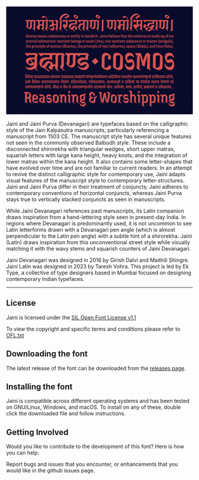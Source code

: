 ![Jaini](https://github.com/EkType/Jaini/blob/master/Promotion/Jaini_Header.png "Jaini")

Jaini and Jaini Purva (Devanagari) are typefaces based on the calligraphic style of the Jain Kalpasutra manuscripts, particularly referencing a manuscript from 1503 CE. The manuscript style has several unique features not seen in the commonly observed Balbodh style. These include a disconnected shirorekha with triangular wedges, short upper matras, squarish letters with large kana height, heavy knots, and the integration of lower matras within the kana height. It also contains some letter-shapes that have evolved over time and are not familiar to current readers. In an attempt to revive the distinct calligraphic style for contemporary use, Jaini adapts visual features of the manuscript style to contemporary letter-structures. Jaini and Jaini Purva differ in their treatment of conjuncts; Jaini adheres to contemporary conventions of horizontal conjuncts, whereas Jaini Purva stays true to vertically stacked conjuncts as seen in manuscripts.

While Jaini Devanagari references past manuscripts, its Latin companion draws inspiration from a hand-lettering style seen in present-day India. In regions where Devanagari is predominantly used, it is not uncommon to see Latin letterforms drawn with a Devanagari pen angle (which is almost perpendicular to the Latin pen angle) with a subtle hint of a shirorekha. Jaini (Latin) draws inspiration from this unconventional street style while visually matching it with the wavy stems and squarish counters of Jaini Devanagari.

Jaini Devanagari was designed in 2016 by Girish Dalvi and Maithili Shingre. Jaini Latin was designed in 2023 by Taresh Vohra. This project is led by Ek Type, a collective of type designers based in Mumbai focused on designing contemporary Indian typefaces.

--------------

## License

Jaini is licensed under the [SIL Open Font License v1.1](http://scripts.sil.org/OFL)

To view the copyright and specific terms and conditions please refer to [OFL.txt](OFL.txt)

## Downloading the font

The latest release of the font can be downloaded from the [releases page](https://github.com/EkType/Jaini/releases).

## Installing the font

Jaini is compatible across different operating systems and has been tested on GNU/Linux, Windows, and macOS. To install on any of these, double click the downloaded file and follow instructions.

## Getting Involved

Would you like to contribute to the development of this font? Here is how you can help:

Report bugs and issues that you encounter, or enhancements that you would like in the github issues page.
 
